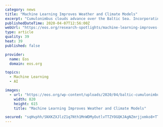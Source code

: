 ```yaml
---
category: news
title: "Machine Learning Improves Weather and Climate Models"
excerpt: "Cumulonimbus clouds advance over the Baltic Sea. Incorporating machine learning techniques into weather and climate models could improve both. Credit: Arnold Paul, CC BY-SA 2.5 By Kate Wheeling 6 mins ago Both weather and climate models have improved drastically in recent years, as advances in one field have tended to benefit the other."
publishedDateTime: 2020-04-07T12:56:00Z
webUrl: "https://eos.org/research-spotlights/machine-learning-improves-weather-and-climate-models"
type: article
quality: 39
heat: 39
published: false

provider:
  name: Eos
  domain: eos.org

topics:
  - Machine Learning
  - AI

images:
  - url: "https://eos.org/wp-content/uploads/2020/04/baltic-cumulonimbus.jpg"
    width: 820
    height: 615
    title: "Machine Learning Improves Weather and Climate Models"

secured: "sqHvphh/SNXKZXJlzZ1q7Nth1MnWDMyOutlvTTZYOGQKJAgNZmrjjxmko8+TTgsUqdGZ0S3kUC6eMwNIz4oY0/1USlrBoQiI3wEM8B2mptSYZUvLesNOVcwzwWf5Frpcj3cMdNiwaXgBtK0lsCKvx00U2qYBqcGVtU8+C98wtK/IbFoCxY+MQ5kh0LeGfpekHD2LGr9MleSWi1HUR7u7ydMu07RcdgbVJBuUOuyFkAzDn6sgIrwR+tJ16WQCuuE2R6xWjaQCZlNP39P7+ip75Ypdc4TJ95t1F8wGwrqn6zwiACyMutug4s3IdycS/K2If0jF6ytY7hXpP/JJbI7l4/5Y70X1ekNS8vwIwCJfbbAGX0HejJ/Lx6uGHVGDB6Y/G4gEM7KMwID6w/rlLLjNAVZ5+3Dr40FERzEXtoGvr6r9EeYzJJ15g4q8T/FUQ5o/AzFZvOmaP4r9BhoRaD3PNzGnKrqmaKibUAlD1MfhBT0=;XT2CbO6I/fnNPAxSaTMtkQ=="
---
```


